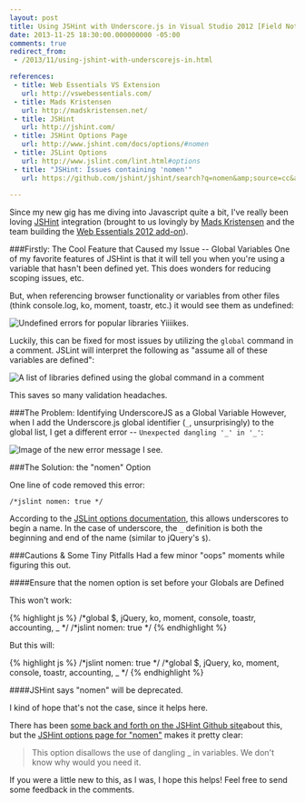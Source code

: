 ```yaml
---
layout: post
title: Using JSHint with Underscore.js in Visual Studio 2012 [Field Notes]
date: 2013-11-25 18:30:00.000000000 -05:00
comments: true
redirect_from: 
 - /2013/11/using-jshint-with-underscorejs-in.html

references: 
 - title: Web Essentials VS Extension
   url: http://vswebessentials.com/
 - title: Mads Kristensen
   url: http://madskristensen.net/
 - title: JSHint
   url: http://jshint.com/
 - title: JSHint Options Page
   url: http://www.jshint.com/docs/options/#nomen
 - title: JSLint Options
   url: http://www.jslint.com/lint.html#options
 - title: "JSHint: Issues containing 'nomen'"
   url: https://github.com/jshint/jshint/search?q=nomen&amp;source=cc&amp;type=Issues
  
---
```

Since my new gig has me diving into Javascript quite a bit, I've really been loving [JSHint](http://jshint.com/) integration (brought to us lovingly by [Mads Kristensen](http://madskristensen.net/) and the team building the [Web Essentials 2012 add-on](http://vswebessentials.com/)).

###Firstly: The Cool Feature that Caused my Issue -- Global Variables
One of my favorite features of JSHint is that it will tell you when you're using a variable that hasn't been defined yet. This does wonders for reducing scoping issues, etc.

But, when referencing browser functionality or variables from other files (think console.log, ko, moment, toastr, etc.) it would see them as undefined:

![Undefined errors for popular libraries]({{site.post-images}}/2013-11-25_JSHint_UndefinedErrors.png)
Yiiiikes.

Luckily, this can be fixed for most issues by utilizing the `global` command in a comment. JSLint will interpret the following as "assume all of these variables are defined":

![A list of libraries defined using the global command in a comment]({{site.post-images}}/2013-11-25_JSHint_GlobalCommand.png)

This saves so many validation headaches.

###The Problem: Identifying UnderscoreJS as a Global Variable
However, when I add the Underscore.js global identifier (`_`, unsurprisingly) to the global list, I get a different error -- `Unexpected dangling '_' in '_'`:

![Image of the new error message I see.]({{site.post-images}}/2013-11-25_JSHint_UnexpectedDanglign.png)

###The Solution: the "nomen" Option

One line of code removed this error:

    /*jslint nomen: true */

According to the [JSLint options documentation](http://www.jslint.com/lint.html#options), this allows underscores to begin a name. In the case of underscore, the `_` definition is both the beginning and end of the name (similar to jQuery's `$`).

###Cautions &amp; Some Tiny Pitfalls
Had a few minor "oops" moments while figuring this out.

####Ensure that the nomen option is set before your Globals are Defined

This won't work:

{% highlight js %}
/*global $, jQuery, ko, moment, console, toastr, accounting, _ */
/*jslint nomen: true */
{% endhighlight %}

But this will:

{% highlight js %}
/*jslint nomen: true */
/*global $, jQuery, ko, moment, console, toastr, accounting, _ */
{% endhighlight %}

####JSHint says "nomen" will be deprecated.

I kind of hope that's not the case, since it helps here.

There has been [some back and forth on the JSHint Github site](https://github.com/jshint/jshint/search?q=nomen&amp;source=cc&amp;type=Issues)about this, but the [JSHint options page for "nomen"](http://www.jshint.com/docs/options/#nomen) makes it pretty clear:

> This option disallows the use of dangling _ in variables. We don't know why would you need it.

If you were a little new to this, as I was, I hope this helps! Feel free to send some feedback in the comments.
